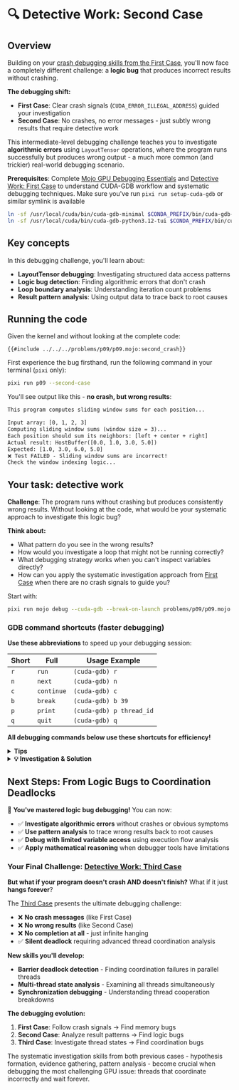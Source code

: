 # 🔍 Detective Work: Second Case

## Overview

Building on your [crash debugging skills from the First Case](./first_case.md), you'll now face a completely different challenge: a **logic bug** that produces incorrect results without crashing.

**The debugging shift:**
- **First Case**: Clear crash signals (`CUDA_ERROR_ILLEGAL_ADDRESS`) guided your investigation
- **Second Case**: No crashes, no error messages - just subtly wrong results that require detective work

This intermediate-level debugging challenge teaches you to investigate **algorithmic errors** using `LayoutTensor` operations, where the program runs successfully but produces wrong output - a much more common (and trickier) real-world debugging scenario.

**Prerequisites**: Complete [Mojo GPU Debugging Essentials](./essentials.md) and [Detective Work: First Case](./first_case.md) to understand CUDA-GDB workflow and systematic debugging techniques. Make sure you've run `pixi run setup-cuda-gdb` or similar symlink is available

```bash
ln -sf /usr/local/cuda/bin/cuda-gdb-minimal $CONDA_PREFIX/bin/cuda-gdb-minimal
ln -sf /usr/local/cuda/bin/cuda-gdb-python3.12-tui $CONDA_PREFIX/bin/cuda-gdb-python3.12-tui
```

## Key concepts

In this debugging challenge, you'll learn about:
- **LayoutTensor debugging**: Investigating structured data access patterns
- **Logic bug detection**: Finding algorithmic errors that don't crash
- **Loop boundary analysis**: Understanding iteration count problems
- **Result pattern analysis**: Using output data to trace back to root causes

## Running the code

Given the kernel and without looking at the complete code:

```mojo
{{#include ../../../problems/p09/p09.mojo:second_crash}}
```

First experience the bug firsthand, run the following command in your terminal (`pixi` only):

```bash
pixi run p09 --second-case
```

You'll see output like this - **no crash, but wrong results**:
```txt
This program computes sliding window sums for each position...

Input array: [0, 1, 2, 3]
Computing sliding window sums (window size = 3)...
Each position should sum its neighbors: [left + center + right]
Actual result: HostBuffer([0.0, 1.0, 3.0, 5.0])
Expected: [1.0, 3.0, 6.0, 5.0]
❌ Test FAILED - Sliding window sums are incorrect!
Check the window indexing logic...
```

## Your task: detective work

**Challenge**: The program runs without crashing but produces consistently wrong results. Without looking at the code, what would be your systematic approach to investigate this logic bug?

**Think about:**
- What pattern do you see in the wrong results?
- How would you investigate a loop that might not be running correctly?
- What debugging strategy works when you can't inspect variables directly?
- How can you apply the systematic investigation approach from [First Case](./first_case.md) when there are no crash signals to guide you?

Start with:

```bash
pixi run mojo debug --cuda-gdb --break-on-launch problems/p09/p09.mojo --second-case
```

### GDB command shortcuts (faster debugging)

**Use these abbreviations** to speed up your debugging session:

| Short | Full | Usage Example |
|-------|------|---------------|
| `r` | `run` | `(cuda-gdb) r` |
| `n` | `next` | `(cuda-gdb) n` |
| `c` | `continue` | `(cuda-gdb) c` |
| `b` | `break` | `(cuda-gdb) b 39` |
| `p` | `print` | `(cuda-gdb) p thread_id` |
| `q` | `quit` | `(cuda-gdb) q` |

**All debugging commands below use these shortcuts for efficiency!**

<details>
<summary><strong>Tips</strong></summary>

<div class="solution-tips">

1. **Pattern analysis first** - Look at the relationship between expected and actual results (what's the mathematical pattern in the differences?)
2. **Focus on execution flow** - Count loop iterations when variables aren't accessible
3. **Use simple breakpoints** - Complex debugging commands often fail with optimized code
4. **Mathematical reasoning** - Work out what each thread should access vs what it actually accesses
5. **Missing data investigation** - If results are consistently smaller than expected, what might be missing?
6. **Host output verification** - The final results often reveal the pattern of the bug
7. **Algorithm boundary analysis** - Check if loops are processing the right number of elements
8. **Cross-validate with working cases** - Why does thread 3 work correctly but others don't?

</div>
</details>

<details class="solution-details">
<summary><strong>💡 Investigation & Solution</strong></summary>

<div class="solution-explanation">

## Step-by-step investigation with CUDA-GDB

### Phase 1: Launch and initial analysis

#### Step 1: Start the debugger
```bash
pixi run mojo debug --cuda-gdb --break-on-launch problems/p09/p09.mojo --second-case
```

#### Step 2: analyze the symptoms first
Before diving into the debugger, let's examine what we know:

```txt
Actual result: [0.0, 1.0, 3.0, 5.0]
Expected: [1.0, 3.0, 6.0, 5.0]
```

**🔍 Pattern Recognition**:
- Thread 0: Got 0.0, Expected 1.0 → Missing 1.0
- Thread 1: Got 1.0, Expected 3.0 → Missing 2.0
- Thread 2: Got 3.0, Expected 6.0 → Missing 3.0
- Thread 3: Got 5.0, Expected 5.0 → ✅ Correct

**Initial Hypothesis**: Each thread is missing some data, but thread 3 works correctly.

### Phase 2: Entering the kernel

#### Step 3: Observe the breakpoint entry
Based on the real debugging session, here's what happens:

```bash
(cuda-gdb) r
Starting program: .../mojo run problems/p09/p09.mojo --second-case

This program computes sliding window sums for each position...
Input array: [0, 1, 2, 3]
Computing sliding window sums (window size = 3)...
Each position should sum its neighbors: [left + center + right]

[Switching focus to CUDA kernel 0, grid 1, block (0,0,0), thread (0,0,0), device 0, sm 0, warp 0, lane 0]

CUDA thread hit application kernel entry function breakpoint, p09_process_sliding_window_...
   <<<(1,1,1),(4,1,1)>>> (output=..., input=...)
    at /home/ubuntu/workspace/mojo-gpu-puzzles/problems/p09/p09.mojo:30
30          input: LayoutTensor[mut=False, dtype, vector_layout],
```

#### Step 4: Navigate to the main logic
```bash
(cuda-gdb) n
29          output: LayoutTensor[mut=True, dtype, vector_layout],
(cuda-gdb) n
32          thread_id = thread_idx.x
(cuda-gdb) n
38          for offset in range(ITER):
```

#### Step 5: Test variable accessibility - crucial discovery
```bash
(cuda-gdb) p thread_id
$1 = 0
```
**✅ Good**: Thread ID is accessible.

```bash
(cuda-gdb) p window_sum
Cannot access memory at address 0x0
```
**❌ Problem**: `window_sum` is not accessible.

```bash
(cuda-gdb) p input[0]
Attempt to take address of value not located in memory.
```
**❌ Problem**: Direct LayoutTensor indexing doesn't work.

```bash
(cuda-gdb) p input.ptr[0]
$2 = {0}
(cuda-gdb) p input.ptr[0]@4
$3 = {{0}, {1}, {2}, {3}}
```
**🎯 BREAKTHROUGH**: `input.ptr[0]@4` shows the full input array! This is how we can inspect LayoutTensor data.

### Phase 3: The critical loop investigation

#### Step 6: Set up loop monitoring
```bash
(cuda-gdb) b 39
Breakpoint 1 at 0x7fffd326ffd0: file problems/p09/p09.mojo, line 39.
(cuda-gdb) c
Continuing.

CUDA thread hit Breakpoint 1, p09_process_sliding_window_...
   <<<(1,1,1),(4,1,1)>>> (output=..., input=...)
    at /home/ubuntu/workspace/mojo-gpu-puzzles/problems/p09/p09.mojo:39
39              idx = thread_id + offset - 1
```

**🔍 We're now inside the loop body. Let's count iterations manually.**

#### Step 7: First loop iteration (offset = 0)
```bash
(cuda-gdb) n
40              if 0 <= idx < SIZE:
(cuda-gdb) n
38          for offset in range(ITER):
```

**📝 First iteration complete**: Loop went from line 39 → 40 → back to 38. The loop continues.

#### Step 8: Second loop iteration (offset = 1)
```bash
(cuda-gdb) n

CUDA thread hit Breakpoint 1, p09_process_sliding_window_...
39              idx = thread_id + offset - 1
(cuda-gdb) n
40              if 0 <= idx < SIZE:
(cuda-gdb) n
41                  value = rebind[Scalar[dtype]](input[idx])
(cuda-gdb) n
42                  window_sum += value
(cuda-gdb) n
40              if 0 <= idx < SIZE:
(cuda-gdb) n
38          for offset in range(ITER):
```

**📝 Second iteration complete**: This time it went through the if-block (lines 41-42).

#### Step 9: testing for third iteration
```bash
(cuda-gdb) n
44          output[thread_id] = window_sum
```

**🚨 CRITICAL DISCOVERY**: The loop exited after only 2 iterations! It went directly to line 44 instead of hitting our breakpoint at line 39 again.

**Conclusion**: The loop ran exactly **2 iterations** and then exited.

#### Step 10: Complete kernel execution and context loss
```bash
(cuda-gdb) n
28      fn process_sliding_window(
(cuda-gdb) n
[Switching to Thread 0x7ffff7cc0e00 (LWP 110927)]
0x00007ffff064f84a in ?? () from /lib/x86_64-linux-gnu/libcuda.so.1
(cuda-gdb) p output.ptr[0]@4
No symbol "output" in current context.
(cuda-gdb) p offset
No symbol "offset" in current context.
```

**🔍 Context Lost**: After kernel completion, we lose access to kernel variables. This is normal behavior.

### Phase 4: Root cause analysis

#### Step 11: Algorithm analysis from observed execution
From our debugging session, we observed:

1. **Loop Iterations**: Only 2 iterations (offset = 0, offset = 1)
2. **Expected**: A sliding window of size 3 should require 3 iterations (offset = 0, 1, 2)
3. **Missing**: The third iteration (offset = 2)

Looking at what each thread should compute:
- **Thread 0**: window_sum = input[-1] + input[0] + input[1] = (boundary) + 0 + 1 = 1.0
- **Thread 1**: window_sum = input[0] + input[1] + input[2] = 0 + 1 + 2 = 3.0
- **Thread 2**: window_sum = input[1] + input[2] + input[3] = 1 + 2 + 3 = 6.0
- **Thread 3**: window_sum = input[2] + input[3] + input[4] = 2 + 3 + (boundary) = 5.0

#### Step 12: Trace the actual execution for thread 0
With only 2 iterations (offset = 0, 1):

**Iteration 1 (offset = 0)**:
- `idx = thread_id + offset - 1 = 0 + 0 - 1 = -1`
- `if 0 <= idx < SIZE:` → `if 0 <= -1 < 4:` → **False**
- Skip the sum operation

**Iteration 2 (offset = 1)**:
- `idx = thread_id + offset - 1 = 0 + 1 - 1 = 0`
- `if 0 <= idx < SIZE:` → `if 0 <= 0 < 4:` → **True**
- `window_sum += input[0]` → `window_sum += 0`

**Missing Iteration 3 (offset = 2)**:
- `idx = thread_id + offset - 1 = 0 + 2 - 1 = 1`
- `if 0 <= idx < SIZE:` → `if 0 <= 1 < 4:` → **True**
- `window_sum += input[1]` → `window_sum += 1` ← **THIS NEVER HAPPENS**

**Result**: Thread 0 gets `window_sum = 0` instead of `window_sum = 0 + 1 = 1`
### Phase 5: Bug confirmation

Looking at the problem code, we find:

```mojo
alias ITER = 2                       # ← BUG: Should be 3!

for offset in range(ITER):           # ← Only 2 iterations: [0, 1]
    idx = thread_id + offset - 1     # ← Missing offset = 2
    if 0 <= idx < SIZE:
        window_sum += input[idx]
```

**🎯 ROOT CAUSE IDENTIFIED**: `ITER = 2` should be `ITER = 3` for a sliding window of size 3.

**The Fix**: Change `alias ITER = 2` to `alias ITER = 3` in the source code.

## Key debugging lessons

**When Variables Are Inaccessible**:
1. **Focus on execution flow** - Count breakpoint hits and loop iterations
2. **Use mathematical reasoning** - Work out what should happen vs what does happen
3. **Pattern analysis** - Let the wrong results guide your investigation
4. **Cross-validation** - Test your hypothesis against multiple data points

**Professional GPU Debugging Reality**:
- **Variable inspection often fails** due to compiler optimizations
- **Execution flow analysis** is more reliable than data inspection
- **Host output patterns** provide crucial debugging clues
- **Source code reasoning** complements limited debugger capabilities

**LayoutTensor Debugging**:
- Even with LayoutTensor abstractions, underlying algorithmic bugs still manifest
- Focus on the algorithm logic rather than trying to inspect tensor contents
- Use systematic reasoning to trace what each thread should vs actually accesses

**💡 Professional Insight**: This type of off-by-one loop bug is extremely common in GPU programming. The systematic approach you learned here - combining limited debugger info with mathematical analysis and pattern recognition - is exactly how professional GPU developers debug when tools have limitations.

</div>
</details>

## Next Steps: From Logic Bugs to Coordination Deadlocks

🎯 **You've mastered logic bug debugging!** You can now:
- ✅ **Investigate algorithmic errors** without crashes or obvious symptoms
- ✅ **Use pattern analysis** to trace wrong results back to root causes
- ✅ **Debug with limited variable access** using execution flow analysis
- ✅ **Apply mathematical reasoning** when debugger tools have limitations

### Your Final Challenge: [Detective Work: Third Case](./third_case.md)

**But what if your program doesn't crash AND doesn't finish?** What if it just **hangs forever**?

The [Third Case](./third_case.md) presents the ultimate debugging challenge:
- ❌ **No crash messages** (like First Case)
- ❌ **No wrong results** (like Second Case)
- ❌ **No completion at all** - just infinite hanging
- ✅ **Silent deadlock** requiring advanced thread coordination analysis

**New skills you'll develop:**
- **Barrier deadlock detection** - Finding coordination failures in parallel threads
- **Multi-thread state analysis** - Examining all threads simultaneously
- **Synchronization debugging** - Understanding thread cooperation breakdowns

**The debugging evolution:**
1. **First Case**: Follow crash signals → Find memory bugs
2. **Second Case**: Analyze result patterns → Find logic bugs
3. **Third Case**: Investigate thread states → Find coordination bugs

The systematic investigation skills from both previous cases - hypothesis formation, evidence gathering, pattern analysis - become crucial when debugging the most challenging GPU issue: threads that coordinate incorrectly and wait forever.
